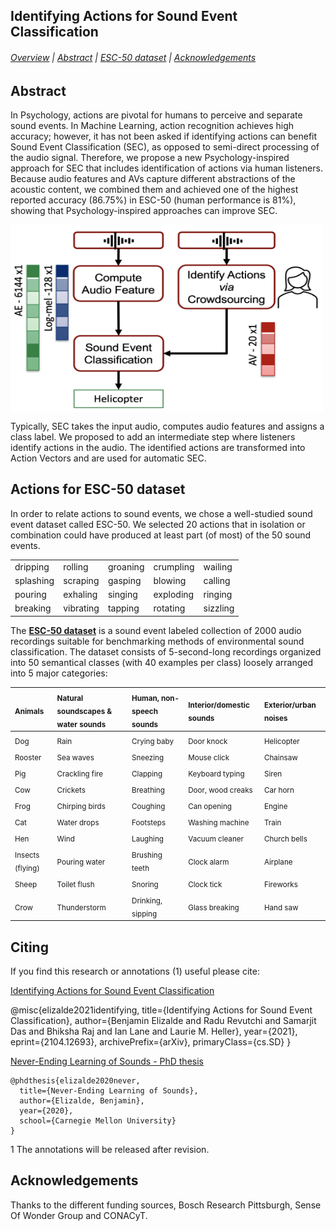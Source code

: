## Identifying Actions for Sound Event Classification

###### [Overview](#Identifying-Actions-for-Sound-Event-Classification) | [Abstract](#abstract) | [ESC-50 dataset](#ESC-50-dataset) | [Acknowledgements](#Acknowledgements)

## Abstract

In Psychology, actions are pivotal for humans to perceive and separate sound events. In Machine Learning, action recognition achieves high accuracy; however, it has not been asked if identifying actions can benefit Sound Event Classification (SEC), as opposed to semi-direct processing of the audio signal. Therefore, we propose a new Psychology-inspired approach for SEC that includes identification of actions via human listeners. Because audio features and AVs capture different abstractions of the acoustic content, we combined them and achieved one of the highest reported accuracy (86.75%) in ESC-50 (human performance is 81%), showing that Psychology-inspired approaches can improve SEC.

<img src="av_pipeline.png" alt="SEC pipeline" title="SEC pipeline" align="center" width="500" height="300" />

Typically, SEC takes the input audio, computes audio features and assigns a class label. We proposed to add an intermediate step where listeners identify actions in the audio. The identified actions are transformed into Action Vectors and are used for automatic SEC.

## Actions for ESC-50 dataset

In order to relate actions to sound events, we chose a well-studied sound event dataset called ESC-50. We selected 20 actions that in isolation or combination could have produced at least part (of most) of the 50 sound events. 

| | | | | |
| :--- | :--- | :--- | :--- | :--- |
|dripping |rolling |groaning |crumpling |wailing|
|splashing |scraping |gasping | blowing |calling |
|pouring   |exhaling |singing |exploding |ringing |
|breaking |vibrating |tapping |rotating |sizzling |


The [**ESC-50 dataset**](https://github.com/karolpiczak/ESC-50) is a sound event labeled collection of 2000 audio recordings suitable for benchmarking methods of environmental sound classification. The dataset consists of 5-second-long recordings organized into 50 semantical classes (with 40 examples per class) loosely arranged into 5 major categories:

| <sub>Animals</sub> | <sub>Natural soundscapes & water sounds </sub> | <sub>Human, non-speech sounds</sub> | <sub>Interior/domestic sounds</sub> | <sub>Exterior/urban noises</sub> |
| :--- | :--- | :--- | :--- | :--- |
| <sub>Dog</sub> | <sub>Rain</sub> | <sub>Crying baby</sub> | <sub>Door knock</sub> | <sub>Helicopter</sub></sub> |
| <sub>Rooster</sub> | <sub>Sea waves</sub> | <sub>Sneezing</sub> | <sub>Mouse click</sub> | <sub>Chainsaw</sub> |
| <sub>Pig</sub> | <sub>Crackling fire</sub> | <sub>Clapping</sub> | <sub>Keyboard typing</sub> | <sub>Siren</sub> |
| <sub>Cow</sub> | <sub>Crickets</sub> | <sub>Breathing</sub> | <sub>Door, wood creaks</sub> | <sub>Car horn</sub> |
| <sub>Frog</sub> | <sub>Chirping birds</sub> | <sub>Coughing</sub> | <sub>Can opening</sub> | <sub>Engine</sub> |
| <sub>Cat</sub> | <sub>Water drops</sub> | <sub>Footsteps</sub> | <sub>Washing machine</sub> | <sub>Train</sub> |
| <sub>Hen</sub> | <sub>Wind</sub> | <sub>Laughing</sub> | <sub>Vacuum cleaner</sub> | <sub>Church bells</sub> |
| <sub>Insects (flying)</sub> | <sub>Pouring water</sub> | <sub>Brushing teeth</sub> | <sub>Clock alarm</sub> | <sub>Airplane</sub> |
| <sub>Sheep</sub> | <sub>Toilet flush</sub> | <sub>Snoring</sub> | <sub>Clock tick</sub> | <sub>Fireworks</sub> |
| <sub>Crow</sub> | <sub>Thunderstorm</sub> | <sub>Drinking, sipping</sub> | <sub>Glass breaking</sub> | <sub>Hand saw</sub> |

## Citing

If you find this research or annotations (1) useful please cite:

[Identifying Actions for Sound Event Classification](https://arxiv.org/abs/2104.12693)

@misc{elizalde2021identifying,
      title={Identifying Actions for Sound Event Classification}, 
      author={Benjamin Elizalde and Radu Revutchi and Samarjit Das and Bhiksha Raj and Ian Lane and Laurie M. Heller},
      year={2021},
      eprint={2104.12693},
      archivePrefix={arXiv},
      primaryClass={cs.SD}
}
    
[Never-Ending Learning of Sounds - PhD thesis](https://kilthub.cmu.edu/ndownloader/files/25813502)

    @phdthesis{elizalde2020never,
      title={Never-Ending Learning of Sounds},
      author={Elizalde, Benjamin},
      year={2020},
      school={Carnegie Mellon University}
    }
    
 1 The annotations will be released after revision.
    
## Acknowledgements

Thanks to the different funding sources, Bosch Research Pittsburgh, Sense Of Wonder Group and CONACyT.
